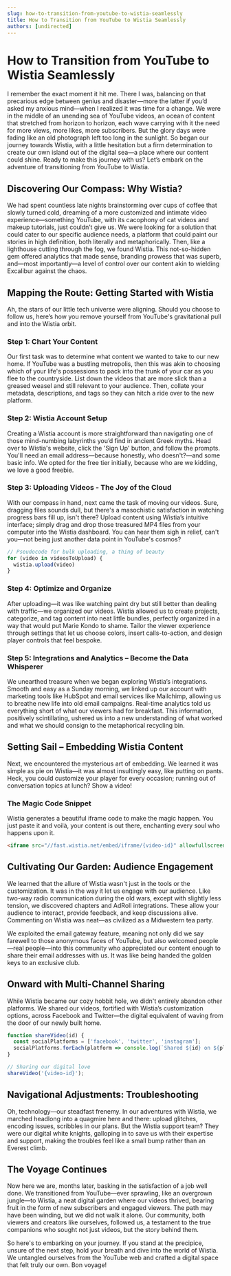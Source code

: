 ```yaml
---
slug: how-to-transition-from-youtube-to-wistia-seamlessly
title: How to Transition from YouTube to Wistia Seamlessly
authors: [undirected]
---
```



# How to Transition from YouTube to Wistia Seamlessly

I remember the exact moment it hit me. There I was, balancing on that precarious edge between genius and disaster—more the latter if you’d asked my anxious mind—when I realized it was time for a change. We were in the middle of an unending sea of YouTube videos, an ocean of content that stretched from horizon to horizon, each wave carrying with it the need for more views, more likes, more subscribers. But the glory days were fading like an old photograph left too long in the sunlight. So began our journey towards Wistia, with a little hesitation but a firm determination to create our own island out of the digital sea—a place where our content could shine. Ready to make this journey with us? Let’s embark on the adventure of transitioning from YouTube to Wistia.

## Discovering Our Compass: Why Wistia?

We had spent countless late nights brainstorming over cups of coffee that slowly turned cold, dreaming of a more customized and intimate video experience—something YouTube, with its cacophony of cat videos and makeup tutorials, just couldn’t give us. We were looking for a solution that could cater to our specific audience needs, a platform that could paint our stories in high definition, both literally and metaphorically. Then, like a lighthouse cutting through the fog, we found Wistia. This not-so-hidden gem offered analytics that made sense, branding prowess that was superb, and—most importantly—a level of control over our content akin to wielding Excalibur against the chaos.

## Mapping the Route: Getting Started with Wistia

Ah, the stars of our little tech universe were aligning. Should you choose to follow us, here’s how you remove yourself from YouTube's gravitational pull and into the Wistia orbit. 

### Step 1: Chart Your Content

Our first task was to determine what content we wanted to take to our new home. If YouTube was a bustling metropolis, then this was akin to choosing which of your life's possessions to pack into the trunk of your car as you flee to the countryside. List down the videos that are more slick than a greased weasel and still relevant to your audience. Then, collate your metadata, descriptions, and tags so they can hitch a ride over to the new platform.

### Step 2: Wistia Account Setup

Creating a Wistia account is more straightforward than navigating one of those mind-numbing labyrinths you’d find in ancient Greek myths. Head over to Wistia's website, click the 'Sign Up' button, and follow the prompts. You'll need an email address—because honestly, who doesn't?—and some basic info. We opted for the free tier initially, because who are we kidding, we love a good freebie.

### Step 3: Uploading Videos - The Joy of the Cloud

With our compass in hand, next came the task of moving our videos. Sure, dragging files sounds dull, but there's a masochistic satisfaction in watching progress bars fill up, isn't there? Upload content using Wistia’s intuitive interface; simply drag and drop those treasured MP4 files from your computer into the Wistia dashboard. You can hear them sigh in relief, can't you—not being just another data point in YouTube's cosmos?

```javascript
// Pseudocode for bulk uploading, a thing of beauty
for (video in videosToUpload) {
  wistia.upload(video)
}
```

### Step 4: Optimize and Organize

After uploading—it was like watching paint dry but still better than dealing with traffic—we organized our videos. Wistia allowed us to create projects, categorize, and tag content into neat little bundles, perfectly organized in a way that would put Marie Kondo to shame. Tailor the viewer experience through settings that let us choose colors, insert calls-to-action, and design player controls that feel bespoke.

### Step 5: Integrations and Analytics – Become the Data Whisperer

We unearthed treasure when we began exploring Wistia’s integrations. Smooth and easy as a Sunday morning, we linked up our account with marketing tools like HubSpot and email services like Mailchimp, allowing us to breathe new life into old email campaigns. Real-time analytics told us everything short of what our viewers had for breakfast. This information, positively scintillating, ushered us into a new understanding of what worked and what we should consign to the metaphorical recycling bin.

## Setting Sail – Embedding Wistia Content

Next, we encountered the mysterious art of embedding. We learned it was simple as pie on Wistia—it was almost insultingly easy, like putting on pants. Heck, you could customize your player for every occasion; running out of conversation topics at lunch? Show a video!

### The Magic Code Snippet

Wistia generates a beautiful iframe code to make the magic happen. You just paste it and voilà, your content is out there, enchanting every soul who happens upon it.

```html
<iframe src="//fast.wistia.net/embed/iframe/{video-id}" allowfullscreen></iframe>
```

## Cultivating Our Garden: Audience Engagement

We learned that the allure of Wistia wasn't just in the tools or the customization. It was in the way it let us engage with our audience. Like two-way radio communication during the old wars, except with slightly less tension, we discovered chapters and AdRoll integrations. These allow your audience to interact, provide feedback, and keep discussions alive. Commenting on Wistia was neat—as civilized as a Midwestern tea party.

We exploited the email gateway feature, meaning not only did we say farewell to those anonymous faces of YouTube, but also welcomed people—real people—into this community who appreciated our content enough to share their email addresses with us. It was like being handed the golden keys to an exclusive club.

## Onward with Multi-Channel Sharing

While Wistia became our cozy hobbit hole, we didn't entirely abandon other platforms. We shared our videos, fortified with Wistia’s customization options, across Facebook and Twitter—the digital equivalent of waving from the door of our newly built home.

```javascript
function shareVideo(id) {
  const socialPlatforms = ['facebook', 'twitter', 'instagram'];
  socialPlatforms.forEach(platform => console.log(`Shared ${id} on ${platform}`));
}

// Sharing our digital love
shareVideo('{video-id}');
```

## Navigational Adjustments: Troubleshooting

Oh, technology—our steadfast frenemy. In our adventures with Wistia, we marched headlong into a quagmire here and there: upload glitches, encoding issues, scribbles in our plans. But the Wistia support team? They were our digital white knights, galloping in to save us with their expertise and support, making the troubles feel like a small bump rather than an Everest climb.

## The Voyage Continues

Now here we are, months later, basking in the satisfaction of a job well done. We transitioned from YouTube—ever sprawling, like an overgrown jungle—to Wistia, a neat digital garden where our videos thrived, bearing fruit in the form of new subscribers and engaged viewers. The path may have been winding, but we did not walk it alone. Our community, both viewers and creators like ourselves, followed us, a testament to the true companions who sought not just videos, but the story behind them.

So here's to embarking on your journey. If you stand at the precipice, unsure of the next step, hold your breath and dive into the world of Wistia. We untangled ourselves from the YouTube web and crafted a digital space that felt truly our own. Bon voyage!